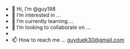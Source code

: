 - 👋 Hi, I’m @guy198
- 👀 I’m interested in ...  
- 🌱 I’m currently learning ...
- 💞️ I’m looking to collaborate on ... 
- 
- 📫 How to reach me ... guyduek30@gmail.com

<!---
guy198/guy198 is a ✨ special ✨ repository because its `README.md` (this file) appears on your GitHub profile.
You can click the Preview link to take a look at your changes.
--->

